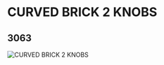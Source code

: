 # CURVED BRICK 2 KNOBS
## 3063
![CURVED BRICK 2 KNOBS](https://lc-www-live-s.legocdn.com/media/bricks/5/2/4174798.jpg)